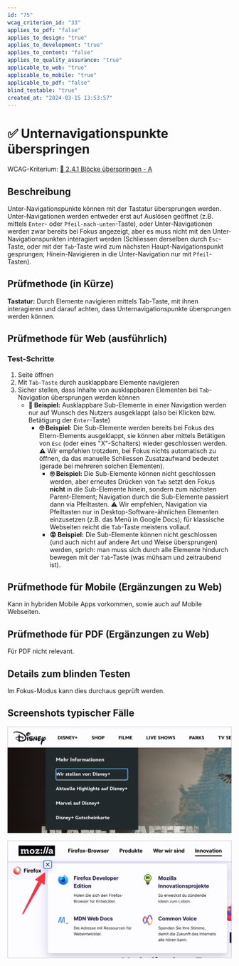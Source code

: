 ```yaml
---
id: "75"
wcag_criterion_id: "33"
applies_to_pdf: "false"
applies_to_design: "true"
applies_to_development: "true"
applies_to_content: "false"
applies_to_quality_assurance: "true"
applicable_to_web: "true"
applicable_to_mobile: "true"
applicable_to_pdf: "false"
blind_testable: "true"
created_at: "2024-03-15 13:53:57"
---
```


# ✅ Unternavigationspunkte überspringen

WCAG-Kriterium: [📜 2.4.1 Blöcke überspringen - A](..)

## Beschreibung

Unter-Navigationspunkte können mit der Tastatur übersprungen werden. Unter-Navigationen werden entweder erst auf Auslösen geöffnet (z.B. mittels `Enter`- oder `Pfeil-nach-unten`-Taste), oder Unter-Navigationen werden zwar bereits bei Fokus angezeigt, aber es muss nicht mit den Unter-Navigationspunkten interagiert werden (Schliessen derselben durch `Esc`-Taste, oder mit der `Tab`-Taste wird zum nächsten Haupt-Navigationspunkt gesprungen; Hinein-Navigieren in die Unter-Navigation nur mit `Pfeil`-Tasten).

## Prüfmethode (in Kürze)

**Tastatur:** Durch Elemente navigieren mittels Tab-Taste, mit ihnen interagieren und darauf achten, dass Unternavigationspunkte übersprungen werden können.

## Prüfmethode für Web (ausführlich)

### Test-Schritte

1. Seite öffnen
1. Mit `Tab-Taste` durch ausklappbare Elemente navigieren
1. Sicher stellen, dass Inhalte von ausklappbaren Elementen bei `Tab`-Navigation übersprungen werden können
    - **🙂 Beispiel:** Ausklappbare Sub-Elemente in einer Navigation werden nur auf Wunsch des Nutzers ausgeklappt (also bei Klicken bzw. Betätigung der `Enter`-Taste)
        - **🙄 Beispiel:** Die Sub-Elemente werden bereits bei Fokus des Eltern-Elements ausgeklappt, sie können aber mittels Betätigen von `Esc` (oder eines "X"-Schalters) wieder geschlossen werden. ⚠️ Wir empfehlen trotzdem, bei Fokus nichts automatisch zu öffnen, da das manuelle Schliessen Zusatzaufwand bedeutet (gerade bei mehreren solchen Elementen).
            - **🙄 Beispiel:** Die Sub-Elemente können nicht geschlossen werden, aber erneutes Drücken von `Tab` setzt den Fokus **nicht** in die Sub-Elemente hinein, sondern zum nächsten Parent-Element; Navigation durch die Sub-Elemente passiert dann via Pfeiltasten. ⚠️ Wir empfehlen, Navigation via Pfeiltasten nur in Desktop-Software-ähnlichen Elementen einzusetzen (z.B. das Menü in Google Docs); für klassische Webseiten reicht die `Tab`-Taste meistens vollauf.
            - **😡 Beispiel:** Die Sub-Elemente können nicht geschlossen (und auch nicht auf andere Art und Weise übersprungen) werden, sprich: man muss sich durch alle Elemente hindurch bewegen mit der `Tab`-Taste (was mühsam und zeitraubend ist).

## Prüfmethode für Mobile (Ergänzungen zu Web)

Kann in hybriden Mobile Apps vorkommen, sowie auch auf Mobile Webseiten.

## Prüfmethode für PDF (Ergänzungen zu Web)

Für PDF nicht relevant.

## Details zum blinden Testen

Im Fokus-Modus kann dies durchaus geprüft werden.

## Screenshots typischer Fälle

![Sub-Menüs bei Disney öffnen automatisch bei Fokus und können nicht geschlossen werden](images/sub-mens-bei-disney-ffnen-automatisch-bei-fokus-und-knnen-mit-esc-nicht-geschlossen-werden.png)

![Sub-Menüs bei Mozilla können mit Esc und X-Schalter geschlossen werden](images/sub-mens-bei-mozilla-knnen-mit-esc-und-x-schalter-geschlossen-werden.png)
